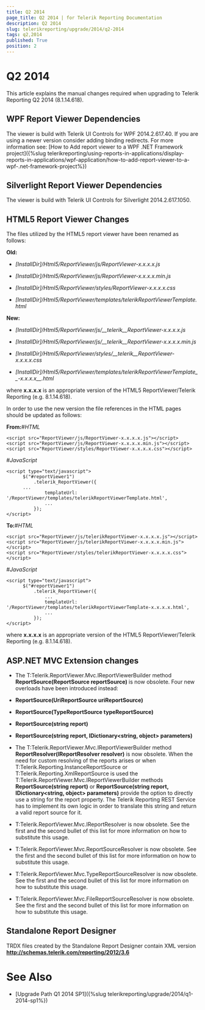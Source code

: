 ```yaml
---
title: Q2 2014
page_title: Q2 2014 | for Telerik Reporting Documentation
description: Q2 2014
slug: telerikreporting/upgrade/2014/q2-2014
tags: q2,2014
published: True
position: 2
---
```


# Q2 2014



This article explains the manual changes required when upgrading to Telerik Reporting Q2 2014 (8.1.14.618).

## WPF Report Viewer Dependencies

The viewer is build with Telerik UI Controls for WPF 2014.2.617.40. If you are using a newer version consider adding binding redirects. For more information see:
          [How to Add report viewer to a WPF .NET Framework project]({%slug telerikreporting/using-reports-in-applications/display-reports-in-applications/wpf-application/how-to-add-report-viewer-to-a-wpf-.net-framework-project%})

## Silverlight Report Viewer Dependencies

The viewer is build with Telerik UI Controls for Silverlight 2014.2.617.1050.
        

## HTML5 Report Viewer Changes

The files utilized by the HTML5 report viewer have been renamed as follows:

__Old:__

* *[InstallDir]/Html5/ReportViewer/js/ReportViewer-x.x.x.x.js*

* *[InstallDir]/Html5/ReportViewer/js/ReportViewer-x.x.x.x.min.js*

* *[InstallDir]/Html5/ReportViewer/styles/ReportViewer-x.x.x.x.css*

* *[InstallDir]/Html5/ReportViewer/templates/telerikReportViewerTemplate.html*

__New:__

* *[InstallDir]/Html5/ReportViewer/js/__telerik__ReportViewer-x.x.x.x.js*

* *[InstallDir]/Html5/ReportViewer/js/__telerik__ReportViewer-x.x.x.x.min.js*

* *[InstallDir]/Html5/ReportViewer/styles/__telerik__ReportViewer-x.x.x.x.css*

* *[InstallDir]/Html5/ReportViewer/templates/telerikReportViewerTemplate__-x.x.x.x__.html*

where __x.x.x.x__ is an appropriate version of the HTML5 ReportViewer/Telerik Reporting (e.g. 8.1.14.618).
        

In order to use the new version the file references in the HTML pages should be updated as follows:

__From:__#_HTML_

	
    <script src="ReportViewer/js/ReportViewer-x.x.x.x.js"></script>
    <script src="ReportViewer/js/ReportViewer-x.x.x.x.min.js"></script>
    <script src="ReportViewer/styles/ReportViewer-x.x.x.x.css"></script>


#_JavaScript_

	
    <script type="text/javascript">
          $("#reportViewer1")
              .telerik_ReportViewer({
          ...
                  templateUrl: '/ReportViewer/templates/telerikReportViewerTemplate.html', 
                  ...
              });
    </script>




__To:__#_HTML_

	
    <script src="ReportViewer/js/telerikReportViewer-x.x.x.x.js"></script>
    <script src="ReportViewer/js/telerikReportViewer-x.x.x.x.min.js"></script>
    <script src="ReportViewer/styles/telerikReportViewer-x.x.x.x.css"></script>


#_JavaScript_

	
    <script type="text/javascript">
          $("#reportViewer1")
              .telerik_ReportViewer({
                  ...
                  templateUrl: '/ReportViewer/templates/telerikReportViewerTemplate-x.x.x.x.html', 
                  ...
              });
    </script>




where __x.x.x.x__ is an appropriate version of the HTML5 ReportViewer/Telerik Reporting (e.g. 8.1.14.618).
        

## ASP.NET MVC Extension changes

* The T:Telerik.ReportViewer.Mvc.IReportViewerBuilder method
              __ReportSource(ReportSource reportSource)__ is now obsolete. Four new overloads have been introduced instead:
            

* __ReportSource(UriReportSource uriReportSource)__

* __ReportSource(TypeReportSource typeReportSource)__

* __ReportSource(string report)__

* __ReportSource(string report, IDictionary<string, object> parameters)__

* The T:Telerik.ReportViewer.Mvc.IReportViewerBuilder method
              __ReportResolver(IReportResolver resolver)__ is now obsolete. When the need for custom resolving of the reports arises or when
              T:Telerik.Reporting.InstanceReportSource or T:Telerik.Reporting.XmlReportSource is used the
              T:Telerik.ReportViewer.Mvc.IReportViewerBuilder methods __ReportSource(string report)__
              or __ReportSource(string report, IDictionary<string, object> parameters)__ provide the option to directly use
              a string for the report property. The Telerik Reporting REST Service has to implement its own logic in order to translate this string and
              return a valid report source for it.
            

* T:Telerik.ReportViewer.Mvc.IReportResolver is now obsolete.
              See the first and the second bullet of this list for more information on how to substitute this usage.
            

* T:Telerik.ReportViewer.Mvc.ReportSourceResolver is now obsolete.
              See the first and the second bullet of this list for more information on how to substitute this usage.
            

* T:Telerik.ReportViewer.Mvc.TypeReportSourceResolver is now obsolete.
              See the first and the second bullet of this list for more information on how to substitute this usage.
            

* T:Telerik.ReportViewer.Mvc.FileReportSourceResolver is now obsolete.
              See the first and the second bullet of this list for more information on how to substitute this usage.
            

## Standalone Report Designer

TRDX files created by the Standalone Report Designer contain XML version __http://schemas.telerik.com/reporting/2012/3.6__

# See Also

 * [Upgrade Path Q1 2014 SP1]({%slug telerikreporting/upgrade/2014/q1-2014-sp1%})
